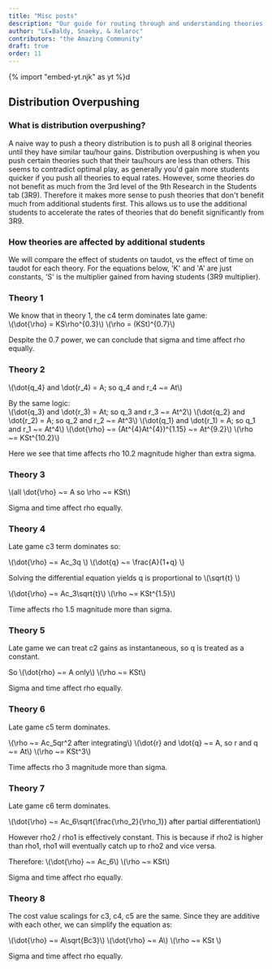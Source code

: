 ```yaml
---
title: "Misc posts"
description: "Our guide for routing through and understanding theories 5 to 8. We provide some strategies to help you make progress."
author: "LE★Baldy, Snaeky, & Xelaroc"
contributors: "the Amazing Community"
draft: true
order: 11
---
```


{% import "embed-yt.njk" as yt %}d

## Distribution Overpushing

### What is distribution overpushing?

A naive way to push a theory distribution is to push all 8 original theories until they have similar tau/hour gains. Distribution overpushing is when you push certain theories such that their tau/hours are less than others. This seems to contradict optimal play, as generally you'd gain more students quicker if you push all theories to equal rates. However, some theories do not benefit as much from the 3rd level of the 9th Research in the Students tab (3R9). Therefore it makes more sense to push theories that don't benefit much from additional students first. This allows us to use the additional students to accelerate the rates of theories that do benefit significantly from 3R9. 

### How theories are affected by additional students

We will compare the effect of students on taudot, vs the effect of time on taudot for each theory. For the equations below, 'K' and 'A' are just constants, 'S' is the multiplier gained from having students (3R9 multiplier).

### Theory 1

We know that in theory 1, the c4 term dominates late game: <br>
\\(\dot{\rho} = KS\rho^{0.3}\\)
\\(\rho = (KSt)^{0.7}\\)

Despite the 0.7 power, we can conclude that sigma and time affect rho equally. 


### Theory 2

\\(\dot{q_4} and \dot{r_4) = A; so q_4 and r_4 ~= At\\)

By the same logic: <br>
\\(\dot{q_3} and \dot{r_3) = At; so q_3 and r_3 ~= At^2\\)
\\(\dot{q_2} and \dot{r_2) = A; so q_2 and r_2 ~= At^3\\)
\\(\dot{q_1} and \dot{r_1) = A; so q_1 and r_1 ~= At^4\\)
\\(\dot{\rho} ~= (At^{4}At^{4})^{1.15} ~= At^{9.2}\\)
\\(\rho ~= KSt^{10.2}\\)

Here we see that time affects rho 10.2 magnitude higher than extra sigma. 

### Theory 3

\\(all \dot{\rho} ~= A so \rho ~= KSt\\)

Sigma and time affect rho equally. 

### Theory 4

Late game c3 term dominates so: <br>

\\(\dot{\rho} ~= Ac_3q \\)
\\(\dot{q} ~= \frac{A}{1+q} \\)

Solving the differential equation yields q is proportional to \\(\sqrt{t} \\) <br>

\\(\dot{\rho} ~= Ac_3\sqrt{t}\\)
\\(\rho ~= KSt^{1.5}\\)

Time affects rho 1.5 magnitude more than sigma.

### Theory 5

Late game we can treat c2 gains as instantaneous, so q is treated as a constant.<br>

So \\(\dot{rho} ~= A only\\)
\\(\rho ~= KSt\\)

Sigma and time affect rho equally. 

### Theory 6

Late game c5 term dominates. <br>

\\(\rho ~= Ac_5qr^2 after integrating\\)
\\(\dot{r} and \dot{q} ~= A, so r and q ~= At\\)
\\(\rho ~= KSt^3\\)

Time affects rho 3 magnitude more than sigma.

### Theory 7

Late game c6 term dominates. <br>

\\(\dot{\rho} ~= Ac_6\sqrt{\frac{\rho_2}{\rho_1}} after partial differentiation\\) 

However rho2 / rho1 is effectively constant. This is because if rho2 is higher than rho1, rho1 will eventually catch up to rho2 and vice versa. <br>

Therefore: \\(\dot{\rho} ~= Ac_6\\)
\\(\rho ~= KSt\\)

Sigma and time affect rho equally. 

### Theory 8

The cost value scalings for c3, c4, c5 are the same. Since they are additive with each other, we can simplify the equation as: <br>

\\(\dot{\rho} ~= A\sqrt{Bc3}\\)
\\(\dot{\rho} ~= A\\)
\\(\rho ~= KSt \\)

Sigma and time affect rho equally. 
